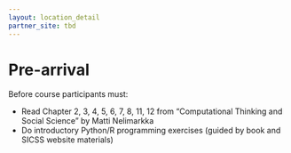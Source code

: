 ```yaml
---
layout: location_detail
partner_site: tbd
---
```


# Pre-arrival

Before course participants must:

* Read Chapter 2, 3, 4, 5, 6, 7, 8, 11, 12 from “Computational Thinking and Social Science” by Matti Nelimarkka
* Do introductory Python/R programming exercises (guided by book and SICSS website materials)
